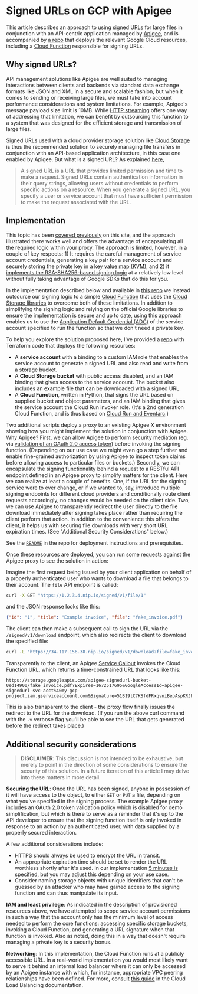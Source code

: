 # Signed URLs on GCP with Apigee

This article describes an approach to using signed URLs for large files in conjunction with an API-centric application managed by [Apigee](https://cloud.google.com/apigee), and is accompanied by [a repo](https://github.com/mdorn/apigee-gcp-signed-url-example) that deploys the relevant Google Cloud resources, including a [Cloud Function](https://cloud.google.com/functions) responsible for signing URLs.

## Why signed URLs?

API management solutions like Apigee are well suited to managing interactions between clients and backends via standard data exchange formats like JSON and XML in a secure and scalable fashion, but when it comes to sending or receiving large files, we must take into account performance considerations and system limitations.  For example, Apigee's message payload size limit is 10MB. While [HTTP streaming](https://cloud.google.com/apigee/docs/api-platform/develop/enabling-streaming) offers one way of addressing that limitation, we can benefit by outsourcing this function to a system that was designed for the efficient storage and transmission of large files.

Signed URLs used with a cloud provider storage solution like [Cloud Storage](https://cloud.google.com/storage) is thus the recommended solution to securely managing file transfers in conjunction with an API-based application architecture, in this case one enabled by Apigee.  But what is a signed URL?  As explained [here](https://cloud.google.com/cdn/docs/using-signed-urls),

> A signed URL is a URL that provides limited permission and time to make a request. Signed URLs contain authentication information in their query strings, allowing users without credentials to perform specific actions on a resource. When you generate a signed URL, you specify a user or service account that must have sufficient permission to make the request associated with the URL.

## Implementation

This topic has been [covered previously](https://www.googlecloudcommunity.com/gc/Cloud-Product-Articles/Screencast-Using-Apigee-to-create-a-Signed-URL-for-Google-Cloud/ta-p/77686) on this site, and the approach illustrated there works well and offers the advantage of encapsulating all the required logic within your proxy. The approach is limited, however, in a couple of key respects: 1) It requires the careful management of service account credentials, generating a key pair for a service account and securely storing the private key in a [key value map (KVM)](https://cloud.google.com/apigee/docs/api-platform/cache/key-value-maps), and 2) it [implements the RSA-SHA256-based signing logic](https://cloud.google.com/storage/docs/access-control/signing-urls-manually) at a relatively low level without fully taking advantage of Google SDKs that do this for you.

In the implementation described below and available in [this repo](https://github.com/mdorn/apigee-gcp-signed-url-example) we instead outsource our signing logic to a simple [Cloud Function](https://cloud.google.com/functions) that uses the [Cloud Storage libraries](https://cloud.google.com/storage/docs/samples/storage-generate-signed-url-v4) to overcome both of these limitations.  In addition to simplifying the signing logic and relying on the official Google libraries to ensure the implementation is secure and up to date, using this approach enables us to use the [Application Default Credential (ADC)](https://cloud.google.com/docs/authentication/application-default-credentials) of the service account specified to run the function so that we don't need a private key.

To help you explore the solution proposed here, I've provided a [repo](https://github.com/mdorn/apigee-gcp-signed-url-example) with Terraform code that deploys the following resources:

* A **service account** with a binding to a custom IAM role that enables the service account to generate a signed URL and also read and write from a storage bucket.
* A **Cloud Storage bucket** with public access disabled, and an IAM binding that gives access to the service account. The bucket also includes an example file that can be downloaded with a signed URL.
* A **Cloud Function**, written in Python, that signs the URL based on supplied bucket and object parameters, and an IAM binding that gives the service account the Cloud Run invoker role. (It's a 2nd generation Cloud Function, and is thus based on [Cloud Run and Eventarc](https://cloud.google.com/functions/docs/concepts/version-comparison).)

Two additional scripts deploy a proxy to an existing Apigee X environment showing how you might implement the solution in conjunction with Apigee. Why Apigee? First, we can allow Apigee to perform security mediation (eg. via [validation of an OAuth 2.0 access token](https://cloud.google.com/apigee/docs/api-platform/security/oauth/using-access-tokens)) before invoking the signing function.  (Depending on our use case we might even go a step further and enable fine-grained authorization by using Apigee to inspect token claims before allowing access to particular files or buckets.)  Secondly, we can encapsulate the signing functionality behind a request to a RESTful API endpoint defined in an Apigee proxy to simplify matters for the client.  Here we can realize at least a couple of benefits. One, if the URL for the signing service were to ever change, or if we wanted to, say, introduce multiple signing endpoints for different cloud providers and conditionally route client requests accordingly, no changes would be needed on the client side. Two, we can use Apigee to transparently redirect the user directly to the file download immediately after signing takes place rather than requiring the client perform that action. In addition to the convenience this offers the client, it helps us with securing file downloads with very short URL expiration times.  (See "Additional Security Considerations" below.)

See the [`README`](https://github.com/mdorn/apigee-gcp-signed-url-example/blob/main/README.md) in the repo for deployment instructions and prerequisites.

Once these resources are deployed, you can run some requests against the Apigee proxy to see the solution in action:

Imagine the first request being issued by your client application on behalf of a properly authenticated user who wants to download a file that belongs to their account.  The `file` API endpoint is called:

```sh
curl -X GET "https://1.2.3.4.nip.io/signed/v1/file/1"
```

and the JSON response looks like this:

```json
{"id": "1", "title": "Example invoice", "file": "fake_invoice.pdf"}
```

The client can then make a subsequent call to sign the URL via the `/signed/v1/download` endpoint, which also redirects the client to download the specified file:

```sh
curl -L "https://34.117.156.38.nip.io/signed/v1/download?file=fake_invoice.pdf" --output example.pdf
```

Transparently to the client, an Apigee [Service Callout](https://cloud.google.com/apigee/docs/api-platform/reference/policies/service-callout-policy) invokes the Cloud Function URL, which returns a time-constrained URL that looks like this:

```
https://storage.googleapis.com/apigee-signedurl-bucket-0ed14900/fake_invoice.pdf?Expires=1672517695&GoogleAccessId=apigee-signedurl-svc-acct%40my-gcp-project.iam.gserviceaccount.com&Signature=51B19lC7KSfdFRxqvniBepAspKRJFRxKTb0rhY%2FG9pIaXtijWS1eIij5cS%2BIOtORvFqpOn08B77mGa9VBvRjM83h%2FHylA7WudhbDQ%2BHMPyPI451EwLsSjz137nCQ%2Fb%2BORtN9%2FSo%2BYc7tOAp9JWOyEfrMyHtyGIiWcZL1cZUAg5Y%2B2RnDQH5YUzre3WpuquEFdRcakxboHvFgEi9nQJtAUltaXdt8pTdDkVe%2FHoXb43mkq4YCa37aKh7YaNGOgJcJNFls%2BrhRxQHvD0M7qSWYYsgU%2FXI1R6YyVMutaVgQbxlKcrvyQTW%2BrAvW1cC3LoYJrqEZcyslJPthJq%2FcUUFERQ%3D%3D
```

This is also transparent to the client - the proxy flow finally issues the redirect to the URL for the download.  (If you run the above curl command with the `-v` verbose flag you'll be able to see the URL that gets generated before the redirect takes place.)

## Additional security considerations

> **DISCLAIMER**: This discussion is not intended to be exhaustive, but merely to point in the direction of some considerations to ensure the security of this solution. In a future iteration of this article I may delve into these matters in more detail.

**Securing the URL**: Once the URL has been signed, anyone in possession of it will have access to the object, to either `GET` or `PUT` a file, depending on what you've specified in the signing process.  The example Apigee proxy includes an OAuth 2.0 token validation policy which is disabled for demo simplification, but which is there to serve as a reminder that it's up to the API developer to ensure that the signing function itself is only invoked in response to an action by an authenticated user, with data supplied by a properly secured interaction.

A few additional considerations include:

* HTTPS should always be used to encrypt the URL in transit.
* An appropriate expiration time should be set to render the URL worthless shortly after it's used.  In our implementation [5 minutes is specified](https://github.com/mdorn/apigee-gcp-signed-url-example/blob/main/cloud_function/main.py#L42), but you may adjust this depending on your use case.
* Consider naming storage objects with unique identifiers that can't be guessed by an attacker who may have gained access to the signing function and can thus manipulate its input.

**IAM and least privilege**: As indicated in the description of provisioned resources above, we have attempted to scope service account permissions in such a way that the account only has the minimum level of access needed to perform the core functions: accessing specific storage buckets, invoking a Cloud Function, and generating a URL signature when that function is invoked.  Also as noted, doing this in a way that doesn't require managing a private key is a security bonus.

**Networking**: In this implementation, the Cloud Function runs at a publicly accessible URL.  In a real-world implementation you would most likely want to serve it behind an internal load balancer where it can only be accessed by an Apigee instance with which, for instance, appropriate VPC peering relationships have been defined. For more, consult [this guide](https://cloud.google.com/load-balancing/docs/l7-internal/setting-up-l7-internal-serverless) in the Cloud Load Balancing documentation.
